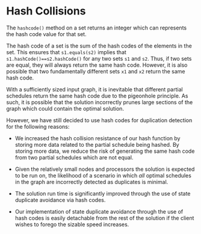 # Hash Collisions

The `hashcode()` method on a set returns an integer which can represents the hash code value for that set.
 
The hash code of a set is the sum of the hash codes of the elements in the set. This
ensures that `s1.equals(s2)` implies that `s1.hashCode()==s2.hashCode()` for any two sets `s1` and `s2`.
Thus, if two sets are equal, they will always return the same hash code. However, it is also possible
that two fundamentally different sets `x1` and `x2` return the same hash code.

With a sufficiently sized input graph, it is inevitable that different partial schedules return the same
hash code due to the pigeonhole principle. As such, it is possible that the solution incorrectly prunes
large sections of the graph which could contain the optimal solution.

However, we have still decided to use hash codes for duplication detection for the following reasons:

- We increased the hash collision resistance of our hash function by storing more data related to the
partial schedule being hashed. By storing more data, we reduce the risk
of generating the same hash code from two partial schedules which are not equal.

- Given the relatively small nodes and processors the solution is expected to be run on, the likelihood
of a scenario in which *all* optimal schedules in the graph are incorrectly detected as duplicates
is minimal.

- The solution run time is significantly improved through the use of state duplicate avoidance
via hash codes.

- Our implementation of state duplicate avoidance through the use of hash codes is easily detachable
from the rest of the solution if the client wishes to forego the sizable speed increases.
